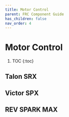 ```yaml
---
title: Motor Control
parent: FRC Component Guide
has_children: false
nav_order: 4
---
```


# Motor Control



 1. TOC
{:toc}

## Talon SRX

## Victor SPX

## REV SPARK MAX
